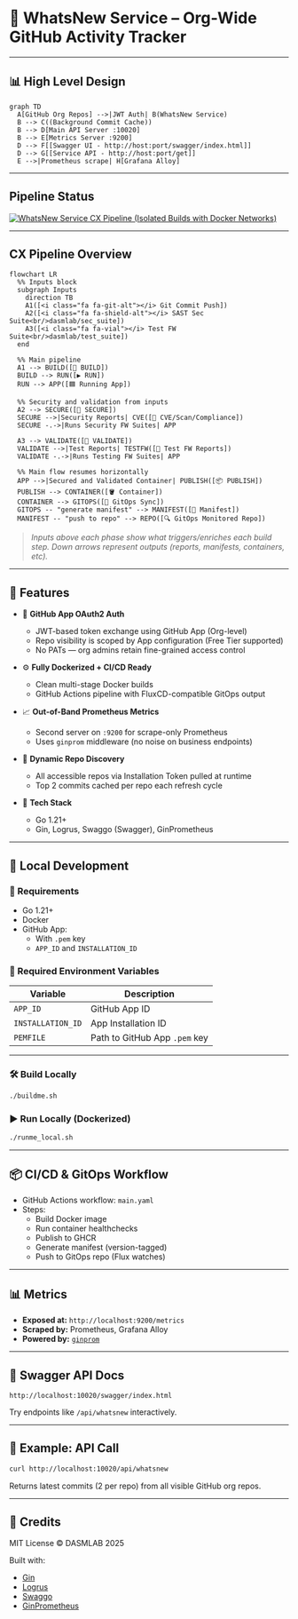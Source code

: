 # 🧠 WhatsNew Service – Org-Wide GitHub Activity Tracker

---

## 📊 High Level Design

```mermaid
graph TD
  A[GitHub Org Repos] -->|JWT Auth| B(WhatsNew Service)
  B --> C((Background Commit Cache))
  B --> D[Main API Server :10020]
  B --> E[Metrics Server :9200]
  D --> F[[Swagger UI - http://host:port/swagger/index.html]]
  D --> G[[Service API - http://host:port/get]]
  E -->|Prometheus scrape| H[Grafana Alloy]
```

--- 

## Pipeline Status

[![WhatsNew Service CX Pipeline (Isolated Builds with Docker Networks)](https://github.com/dasmlab/whatsnew-service/actions/workflows/main.yaml/badge.svg)](https://github.com/dasmlab/whatsnew-service/actions/workflows/main.yaml)


---

## CX Pipeline Overview 

```mermaid
flowchart LR
  %% Inputs block
  subgraph Inputs
    direction TB
    A1([<i class="fa fa-git-alt"></i> Git Commit Push])
    A2([<i class="fa fa-shield-alt"></i> SAST Sec Suite<br/>dasmlab/sec_suite])
    A3([<i class="fa fa-vial"></i> Test FW Suite<br/>dasmlab/test_suite])
  end

  %% Main pipeline
  A1 --> BUILD([🔧 BUILD])
  BUILD --> RUN([▶️ RUN])
  RUN --> APP([🟦 Running App])

  %% Security and validation from inputs
  A2 --> SECURE([🔐 SECURE])
  SECURE -->|Security Reports| CVE([🧾 CVE/Scan/Compliance])
  SECURE -.->|Runs Security FW Suites| APP

  A3 --> VALIDATE([🧪 VALIDATE])
  VALIDATE -->|Test Reports| TESTFW([🧪 Test FW Reports])
  VALIDATE -.->|Runs Testing FW Suites| APP

  %% Main flow resumes horizontally
  APP -->|Secured and Validated Container| PUBLISH([📦 PUBLISH])
  PUBLISH --> CONTAINER([🪣 Container])
  CONTAINER --> GITOPS([🔄 GitOps Sync])
  GITOPS -- "generate manifest" --> MANIFEST([📄 Manifest])
  MANIFEST -- "push to repo" --> REPO([🔍 GitOps Monitored Repo])
```

> _Inputs above each phase show what triggers/enriches each build step. Down arrows represent outputs (reports, manifests, containers, etc)._

---

## 🚀 Features

- 🔐 **GitHub App OAuth2 Auth**
  - JWT-based token exchange using GitHub App (Org-level)
  - Repo visibility is scoped by App configuration (Free Tier supported)
  - No PATs — org admins retain fine-grained access control

- ⚙️ **Fully Dockerized + CI/CD Ready**
  - Clean multi-stage Docker builds
  - GitHub Actions pipeline with FluxCD-compatible GitOps output

- 📈 **Out-of-Band Prometheus Metrics**
  - Second server on `:9200` for scrape-only Prometheus
  - Uses `ginprom` middleware (no noise on business endpoints)

- 🔄 **Dynamic Repo Discovery**
  - All accessible repos via Installation Token pulled at runtime
  - Top 2 commits cached per repo each refresh cycle

- 🧰 **Tech Stack**
  - Go 1.21+
  - Gin, Logrus, Swaggo (Swagger), GinPrometheus

---

## 🧪 Local Development

### 🧰 Requirements

- Go 1.21+
- Docker
- GitHub App:
  - With `.pem` key
  - `APP_ID` and `INSTALLATION_ID`

### 🔧 Required Environment Variables

| Variable           | Description                                  |
|--------------------|----------------------------------------------|
| `APP_ID`           | GitHub App ID                                |
| `INSTALLATION_ID`  | App Installation ID                          |
| `PEMFILE`          | Path to GitHub App `.pem` key                |

---

### 🛠️ Build Locally

```bash
./buildme.sh
```

### ▶️ Run Locally (Dockerized)

```bash
./runme_local.sh
```

---

## 📦 CI/CD & GitOps Workflow

- GitHub Actions workflow: `main.yaml`
- Steps:
  - Build Docker image
  - Run container healthchecks
  - Publish to GHCR
  - Generate manifest (version-tagged)
  - Push to GitOps repo (Flux watches)

---

## 📊 Metrics

- **Exposed at:** `http://localhost:9200/metrics`
- **Scraped by:** Prometheus, Grafana Alloy
- **Powered by:** [`ginprom`](https://github.com/Depado/ginprom)

---

## 📜 Swagger API Docs

```
http://localhost:10020/swagger/index.html
```

Try endpoints like `/api/whatsnew` interactively.

---

## 🧪 Example: API Call

```bash
curl http://localhost:10020/api/whatsnew
```

Returns latest commits (2 per repo) from all visible GitHub org repos.

---

## 🪪 Credits

MIT License © DASMLAB 2025

Built with:

- [Gin](https://github.com/gin-gonic/gin)
- [Logrus](https://github.com/sirupsen/logrus)
- [Swaggo](https://github.com/swaggo/swag)
- [GinPrometheus](https://github.com/Depado/ginprom)
